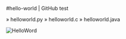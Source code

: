 #hello-world | GitHub test 

» helloworld.py
» helloworld.c
» helloworld.java

![HelloWord](https://user-images.githubusercontent.com/79333175/116635621-2b61a300-a957-11eb-9820-28e11758f055.jpg)

